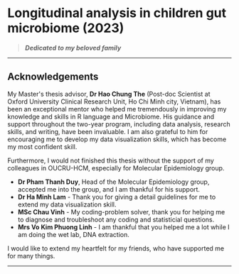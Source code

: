 # Longitudinal analysis in children gut microbiome (2023)


>***Dedicated to my beloved family***

---
## Acknowledgements

My Master's thesis advisor, **Dr Hao Chung The** (Post-doc Scientist at Oxford University Clinical Research Unit, Ho Chi Minh city, Vietnam), has been an exceptional mentor who helped me tremendously in improving my knowledge and skills in R language and Microbiome. His guidance and support throughout the two-year program, including data analysis, research skills, and writing, have been invaluable. I am also grateful to him for encouraging me to develop my data visualization skills, which has become my most confident skill.

Furthermore, I would not finished this thesis without the support of my colleagues in OUCRU-HCM, especially for Molecular Epidemiology group. 

- **Dr Pham Thanh Duy**, Head of the Molecular Epidemiology group, accepted me into the group, and I am thankful for his support.
- **Dr Ha Minh Lam** - Thank you for giving a detail guidelines for me to extend my data visualization skill.
- **MSc Chau Vinh** - My coding-problem solver, thank you for helping me to diagnose and troubleshoot any coding and statisticial questions.
- **Mrs Vo Kim Phuong Linh** - I am thankful that you helped me a lot while I am doing the wet lab, DNA extraction.

I would like to extend my heartfelt for my friends, who have supported me for many things.

---
